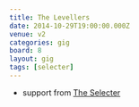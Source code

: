 ```yaml
---
title: The Levellers
date: 2014-10-29T19:00:00.000Z
venue: v2
categories: gig
board: 8
layout: gig
tags: [selecter]
---
```

+ support from <a href="/wiki/selecter">The Selecter</a>
